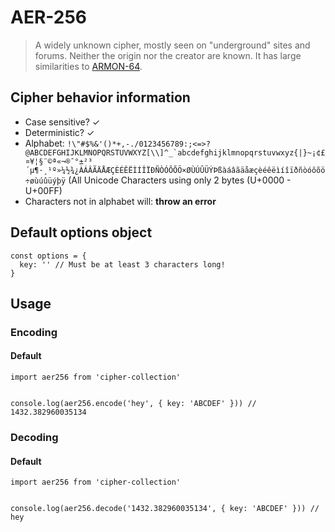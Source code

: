 # AER-256

> A widely unknown cipher, mostly seen on "underground" sites and forums.
  Neither the origin nor the creator are known. It has large similarities
  to [ARMON-64](./armon64.md).

## Cipher behavior information

* Case sensitive? ✓
* Deterministic? ✓
* Alphabet: ```!\"#$%&'()*+,-./0123456789:;<=>?@ABCDEFGHIJKLMNOPQRSTUVWXYZ[\\]^_`abcdefghijklmnopqrstuvwxyz{|}~¡¢£¤¥¦§¨©ª«¬­®¯°±²³´µ¶·¸¹º»¼½¾¿ÀÁÂÃÄÅÆÇÈÉÊËÌÍÎÏÐÑÒÓÔÕÖ×ØÙÚÛÜÝÞßàáâãäåæçèéêëìíîïðñòóôõö÷øùúûüýþÿ``` (All Unicode Characters using only 2 bytes (U+0000 - U+00FF)
* Characters not in alphabet will: **throw an error**

## Default options object

```
const options = {
  key: '' // Must be at least 3 characters long!
}
```

## Usage

### Encoding

#### Default

```
import aer256 from 'cipher-collection'


console.log(aer256.encode('hey', { key: 'ABCDEF' })) // 1432.382960035134
```

### Decoding

#### Default

```
import aer256 from 'cipher-collection'


console.log(aer256.decode('1432.382960035134', { key: 'ABCDEF' })) // hey
```
